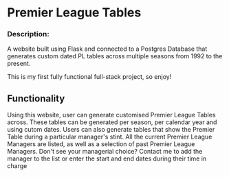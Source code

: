 # Premier League Tables

### Description:
A website built using Flask and connected to a Postgres Database that generates custom dated PL tables across multiple seasons from 1992 to the present.

This is my first fully functional full-stack project, so enjoy!

## Functionality

Using this website, user can generate customised Premier League Tables across. These tables can be generated per season, per calendar year and using cutom dates. Users can also generate tables that show the Premier Table during a particular manager's stint. All the current Premier League Managers are listed, as well as a selection of past Premier League Managers. Don't see your managerial choice? Contact me to add the manager to the list or enter the start and end dates during their time in charge
